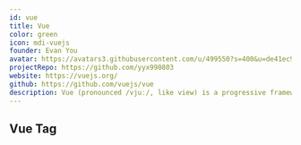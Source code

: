 ```yaml
---
id: vue
title: Vue
color: green
icon: mdi-vuejs
founder: Evan You
avatar: https://avatars3.githubusercontent.com/u/499550?s=400&u=de41ec9325e8a92e281b96a1514a0fd1cd81ad4a&v=4
projectRepo: https://github.com/yyx990803
website: https://vuejs.org/
github: https://github.com/vuejs/vue
description: Vue (pronounced /vjuː/, like view) is a progressive framework for building user interfaces. Unlike other monolithic frameworks, Vue is designed from the ground up to be incrementally adoptable. The core library is focused on the view layer only, and is easy to pick up and integrate with other libraries or existing projects. On the other hand, Vue is also perfectly capable of powering sophisticated Single-Page Applications when used in combination with modern tooling and supporting libraries.
---
```


## Vue Tag
